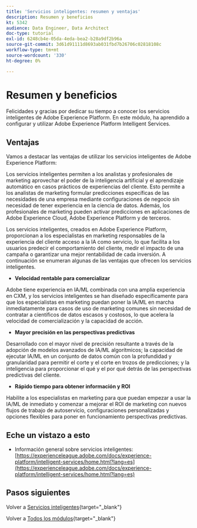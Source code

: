 ```yaml
---
title: 'Servicios inteligentes: resumen y ventajas'
description: Resumen y beneficios
kt: 5342
audience: Data Engineer, Data Architect
doc-type: tutorial
exl-id: 6248cb4e-05da-4eda-bea2-b28a9df2b96a
source-git-commit: 3d61d91111d8693ab031fbd7b26706c02818108c
workflow-type: tm+mt
source-wordcount: '330'
ht-degree: 0%

---
```


# Resumen y beneficios

Felicidades y gracias por dedicar su tiempo a conocer los servicios inteligentes de Adobe Experience Platform.
En este módulo, ha aprendido a configurar y utilizar Adobe Experience Platform Intelligent Services.

## Ventajas

Vamos a destacar las ventajas de utilizar los servicios inteligentes de Adobe Experience Platform:

Los servicios inteligentes permiten a los analistas y profesionales de marketing aprovechar el poder de la inteligencia artificial y el aprendizaje automático en casos prácticos de experiencias del cliente. Esto permite a los analistas de marketing formular predicciones específicas de las necesidades de una empresa mediante configuraciones de negocio sin necesidad de tener experiencia en la ciencia de datos. Además, los profesionales de marketing pueden activar predicciones en aplicaciones de Adobe Experience Cloud, Adobe Experience Platform y de terceros.

Los servicios inteligentes, creados en Adobe Experience Platform, proporcionan a los especialistas en marketing responsables de la experiencia del cliente acceso a la IA como servicio, lo que facilita a los usuarios predecir el comportamiento del cliente, medir el impacto de una campaña o garantizar una mejor rentabilidad de cada inversión. A continuación se enumeran algunas de las ventajas que ofrecen los servicios inteligentes.

- **Velocidad rentable para comercializar**

Adobe tiene experiencia en IA/ML combinada con una amplia experiencia en CXM, y los servicios inteligentes se han diseñado específicamente para que los especialistas en marketing puedan poner la IA/ML en marcha inmediatamente para casos de uso de marketing comunes sin necesidad de contratar a científicos de datos escasos y costosos, lo que acelera la velocidad de comercialización y la capacidad de acción.

- **Mayor precisión en las perspectivas predictivas**

Desarrollado con el mayor nivel de precisión resultante a través de la adopción de modelos avanzados de IA/ML algorítmicos; la capacidad de ejecutar IA/ML en un conjunto de datos común con la profundidad y granularidad para permitir el corte y el corte en trozos de predicciones; y la inteligencia para proporcionar el qué y el por qué detrás de las perspectivas predictivas del cliente.

- **Rápido tiempo para obtener información y ROI**

Habilite a los especialistas en marketing para que puedan empezar a usar la IA/ML de inmediato y comenzar a mejorar el ROI de marketing con nuevos flujos de trabajo de autoservicio, configuraciones personalizadas y opciones flexibles para poner en funcionamiento perspectivas predictivas.

## Eche un vistazo a esto

- Información general sobre servicios inteligentes: [https://experienceleague.adobe.com/docs/experience-platform/intelligent-services/home.html?lang=es](https://experienceleague.adobe.com/docs/experience-platform/intelligent-services/home.html?lang=es)

## Pasos siguientes

Volver a [Servicios inteligentes](./intelligent-services.md){target="_blank"}

Volver a [Todos los módulos](./../../../../overview.md){target="_blank"}

